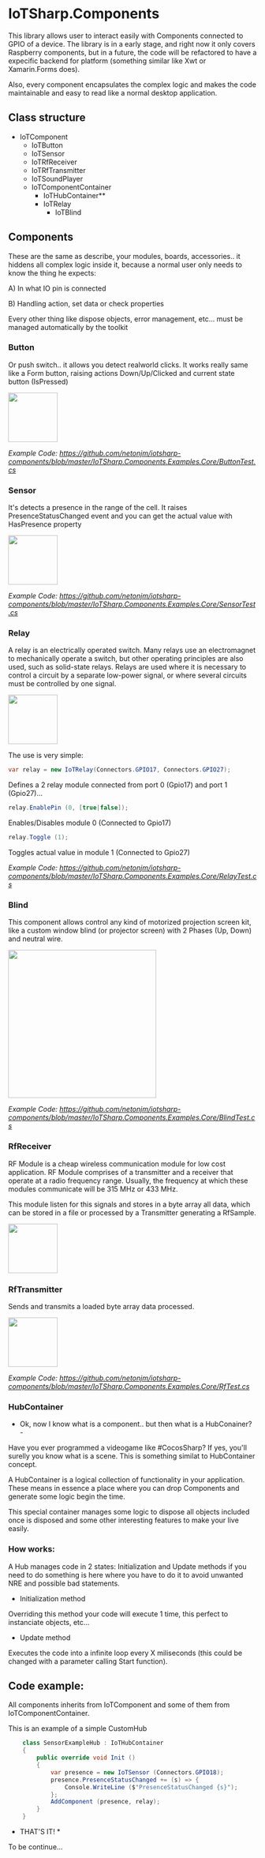# IoTSharp.Components

This library allows user to interact easily with Components connected to GPIO of a device. The library is in a early stage, and right now it only covers Raspberry components, but in a future, the code will be refactored to have a expecific backend for platform (something similar like Xwt or Xamarin.Forms does). 

Also, every component encapsulates the complex logic and makes the code maintainable and easy to read like a normal desktop application. 

## Class structure
- IoTComponent
  - IoTButton
  - IoTSensor
  - IoTRfReceiver
  - IoTRfTransmitter
  - IoTSoundPlayer
  - IoTComponentContainer
  	- IoTHubContainer**
  	- IoTRelay
    	- IoTBlind

## Components

These are the same as describe, your modules, boards, accessories.. it hiddens all complex logic inside it, because a normal user only needs to know the thing he expects:

A) In what IO pin is connected

B) Handling action, set data or check properties

Every other thing like dispose objects, error management, etc... must be managed automatically by the toolkit

### Button

Or push switch.. it allows you detect realworld clicks. It works really same like a Form button, raising actions Down/Up/Clicked and current state button (IsPressed)

<img src="https://www.boxelectronica.com/334-large_default/push-button-12x12x8mm.jpg" height="100">

*Example Code:
https://github.com/netonjm/iotsharp-components/blob/master/IoTSharp.Components.Examples.Core/ButtonTest.cs*

### Sensor

It's detects a presence in the range of the cell. It raises PresenceStatusChanged event and you can get the actual value with HasPresence property

<img src="https://s-media-cache-ak0.pinimg.com/236x/20/c4/3a/20c43a67d0d3a794f99a1601fe16fbec.jpg" height="100">

*Example Code:
https://github.com/netonjm/iotsharp-components/blob/master/IoTSharp.Components.Examples.Core/SensorTest.cs*

### Relay

A relay is an electrically operated switch. Many relays use an electromagnet to mechanically operate a switch, but other operating principles are also used, such as solid-state relays. Relays are used where it is necessary to control a circuit by a separate low-power signal, or where several circuits must be controlled by one signal. 

<img src="http://josehervas.es/sensorizados/wp-content/uploads/2013/11/bannerpng.png" height="100">

The use is very simple:

```csharp
var relay = new IoTRelay(Connectors.GPIO17, Connectors.GPIO27);
```

Defines a 2 relay module connected from port 0 (Gpio17) and port 1 (Gpio27)...

```csharp
relay.EnablePin (0, [true|false]);
```

Enables/Disables module 0 (Connected to Gpio17)

```csharp
relay.Toggle (1);
```

Toggles actual value in module 1 (Connected to Gpio27)

*Example Code:
https://github.com/netonjm/iotsharp-components/blob/master/IoTSharp.Components.Examples.Core/RelayTest.cs*

### Blind

This component allows control any kind of motorized projection screen kit, like a custom window blind (or projector screen) with 2 Phases (Up, Down) and neutral wire.

<img src="http://i01.i.aliimg.com/img/pb/743/301/527/527301743_184.jpg" height="300">

*Example Code:
https://github.com/netonjm/iotsharp-components/blob/master/IoTSharp.Components.Examples.Core/BlindTest.cs*

### RfReceiver

RF Module is a cheap wireless communication module for low cost application. RF Module comprises of a transmitter and a receiver that operate at a radio frequency range. Usually, the frequency at which these modules communicate will be 315 MHz or 433 MHz.

This module listen for this signals and stores in a byte array all data, which can be stored in a file or processed by a Transmitter generating a RfSample.  

<img src="https://goo.gl/c6S2B8" height="100">

### RfTransmitter

Sends and transmits a loaded byte array data processed.

<img src="https://goo.gl/UBGWB7" height="100">

*Example Code:
https://github.com/netonjm/iotsharp-components/blob/master/IoTSharp.Components.Examples.Core/RfTest.cs*

### HubContainer

- Ok, now I know what is a component.. but then what is a HubConainer? -

Have you ever programmed a videogame like #CocosSharp? If yes, you'll surelly you know what is a scene. This is something similat to HubContainer concept.

A HubContainer is a logical collection of functionality in your application. These means in essence a place where you can drop Components and generate some logic begin the time.

This special container manages some logic to dispose all objects included once is disposed and some other interesting features to make your live easily.

### How works:

A Hub manages code in 2 states: Initialization and Update methods if you need to do something is here where you have to do it to avoid unwanted NRE and possible bad statements.

- Initialization method

Overriding this method your code will execute 1 time, this perfect to instanciate objects, etc... 

- Update method

Executes the code into a infinite loop every X miliseconds (this could be changed with a parameter calling Start function).

## Code example:

All components inherits from IoTComponent and some of them from IoTComponentContainer. 

This is an example of a simple CustomHub

```csharp
	class SensorExampleHub : IoTHubContainer
	{
		public override void Init ()
		{
			var presence = new IoTSensor (Connectors.GPIO18);
			presence.PresenceStatusChanged += (s) => {
				Console.WriteLine ($"PresenceStatusChanged {s}");
			};
			AddComponent (presence, relay);
		}
	}
```

* THAT'S IT! *

To be continue...

